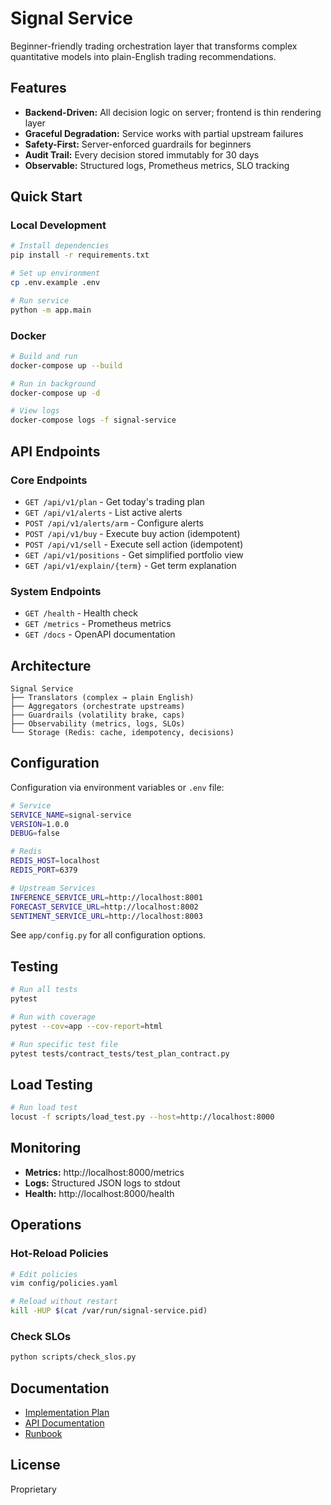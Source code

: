 # Signal Service

Beginner-friendly trading orchestration layer that transforms complex quantitative models into plain-English trading recommendations.

## Features

- **Backend-Driven:** All decision logic on server; frontend is thin rendering layer
- **Graceful Degradation:** Service works with partial upstream failures
- **Safety-First:** Server-enforced guardrails for beginners
- **Audit Trail:** Every decision stored immutably for 30 days
- **Observable:** Structured logs, Prometheus metrics, SLO tracking

## Quick Start

### Local Development

```bash
# Install dependencies
pip install -r requirements.txt

# Set up environment
cp .env.example .env

# Run service
python -m app.main
```

### Docker

```bash
# Build and run
docker-compose up --build

# Run in background
docker-compose up -d

# View logs
docker-compose logs -f signal-service
```

## API Endpoints

### Core Endpoints

- `GET /api/v1/plan` - Get today's trading plan
- `GET /api/v1/alerts` - List active alerts
- `POST /api/v1/alerts/arm` - Configure alerts
- `POST /api/v1/buy` - Execute buy action (idempotent)
- `POST /api/v1/sell` - Execute sell action (idempotent)
- `GET /api/v1/positions` - Get simplified portfolio view
- `GET /api/v1/explain/{term}` - Get term explanation

### System Endpoints

- `GET /health` - Health check
- `GET /metrics` - Prometheus metrics
- `GET /docs` - OpenAPI documentation

## Architecture

```
Signal Service
├── Translators (complex → plain English)
├── Aggregators (orchestrate upstreams)
├── Guardrails (volatility brake, caps)
├── Observability (metrics, logs, SLOs)
└── Storage (Redis: cache, idempotency, decisions)
```

## Configuration

Configuration via environment variables or `.env` file:

```bash
# Service
SERVICE_NAME=signal-service
VERSION=1.0.0
DEBUG=false

# Redis
REDIS_HOST=localhost
REDIS_PORT=6379

# Upstream Services
INFERENCE_SERVICE_URL=http://localhost:8001
FORECAST_SERVICE_URL=http://localhost:8002
SENTIMENT_SERVICE_URL=http://localhost:8003
```

See `app/config.py` for all configuration options.

## Testing

```bash
# Run all tests
pytest

# Run with coverage
pytest --cov=app --cov-report=html

# Run specific test file
pytest tests/contract_tests/test_plan_contract.py
```

## Load Testing

```bash
# Run load test
locust -f scripts/load_test.py --host=http://localhost:8000
```

## Monitoring

- **Metrics:** http://localhost:8000/metrics
- **Logs:** Structured JSON logs to stdout
- **Health:** http://localhost:8000/health

## Operations

### Hot-Reload Policies

```bash
# Edit policies
vim config/policies.yaml

# Reload without restart
kill -HUP $(cat /var/run/signal-service.pid)
```

### Check SLOs

```bash
python scripts/check_slos.py
```

## Documentation

- [Implementation Plan](../../documentation/signal-service-implementation-plan.md)
- [API Documentation](http://localhost:8000/docs)
- [Runbook](./RUNBOOK.md)

## License

Proprietary
